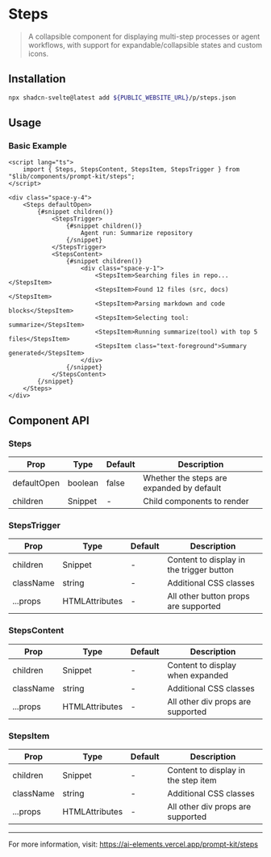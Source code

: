 # Steps

> A collapsible component for displaying multi-step processes or agent workflows, with support for expandable/collapsible states and custom icons.

## Installation

```bash
npx shadcn-svelte@latest add ${PUBLIC_WEBSITE_URL}/p/steps.json
```

## Usage

### Basic Example

```svelte
<script lang="ts">
	import { Steps, StepsContent, StepsItem, StepsTrigger } from "$lib/components/prompt-kit/steps";
</script>

<div class="space-y-4">
	<Steps defaultOpen>
		{#snippet children()}
			<StepsTrigger>
				{#snippet children()}
					Agent run: Summarize repository
				{/snippet}
			</StepsTrigger>
			<StepsContent>
				{#snippet children()}
					<div class="space-y-1">
						<StepsItem>Searching files in repo...</StepsItem>
						<StepsItem>Found 12 files (src, docs)</StepsItem>
						<StepsItem>Parsing markdown and code blocks</StepsItem>
						<StepsItem>Selecting tool: summarize</StepsItem>
						<StepsItem>Running summarize(tool) with top 5 files</StepsItem>
						<StepsItem class="text-foreground">Summary generated</StepsItem>
					</div>
				{/snippet}
			</StepsContent>
		{/snippet}
	</Steps>
</div>
```

## Component API

### Steps

| Prop | Type | Default | Description |
|------|------|---------|-------------|
| defaultOpen | boolean | false | Whether the steps are expanded by default |
| children | Snippet | - | Child components to render |

### StepsTrigger

| Prop | Type | Default | Description |
|------|------|---------|-------------|
| children | Snippet | - | Content to display in the trigger button |
| className | string | - | Additional CSS classes |
| ...props | HTMLAttributes<HTMLButtonElement> | - | All other button props are supported |

### StepsContent

| Prop | Type | Default | Description |
|------|------|---------|-------------|
| children | Snippet | - | Content to display when expanded |
| className | string | - | Additional CSS classes |
| ...props | HTMLAttributes<HTMLDivElement> | - | All other div props are supported |

### StepsItem

| Prop | Type | Default | Description |
|------|------|---------|-------------|
| children | Snippet | - | Content to display in the step item |
| className | string | - | Additional CSS classes |
| ...props | HTMLAttributes<HTMLDivElement> | - | All other div props are supported |

---

For more information, visit: https://ai-elements.vercel.app/prompt-kit/steps

